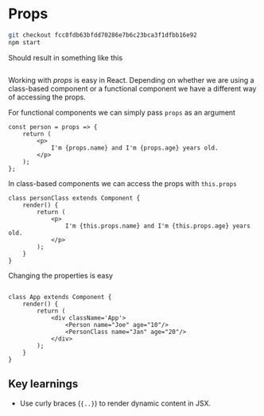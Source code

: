 # Props

```bash
git checkout fcc8fdb63bfdd70286e7b6c23bca3f1dfbb16e92
npm start
```

Should result in something like this

![]()

Working with *props* is easy in React. Depending on whether we are using a
class-based component or a functional component we have a different way of
accessing the props.

For functional components we can simply pass `props` as an argument

```JS
const person = props => {
    return (
        <p>
            I'm {props.name} and I'm {props.age} years old.
        </p>
    );
};
```

In class-based components we can access the props with `this.props`

```JS
class personClass extends Component {
    render() {
        return (
            <p>
                I'm {this.props.name} and I'm {this.props.age} years old.
            </p>
        );
    }
}
```

Changing the properties is easy

```JS

class App extends Component {
    render() {
        return (
            <div className='App'>
                <Person name="Joe" age="10"/>
                <PersonClass name="Jan" age="20"/>
            </div>
        );
    }
}
```

## Key learnings

* Use curly braces (`{..}`) to render dynamic content in JSX. 